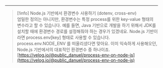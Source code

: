 ---

> [!info] Node.js 기반에서 환경변수 사용하기 (dotenv, cross-env)  
> 엄밀한 정의는 아니지만, 환경변수는 특정 process를 위한 key-value 형태의 변수라고 할 수 있습니다. 예를 들면, Java 기반으로 개발을 하기 위해서 JDK를 설치할 때에 환경변수 경로를 설정해줘야 하는 경우가 있겠네요. Node.js 기반이라면 process.env[key] 형태로 사용할 수 있습니다. process.env.NODE_ENV 를 떠올리셨다면 맞아요. 이미 익숙하게 사용해오던, Node.js 기반에서의 대표적인 환경변수 중 하나이죠.  
> [https://velog.io/@public_danuel/process-env-on-node-js](https://velog.io/@public_danuel/process-env-on-node-js)